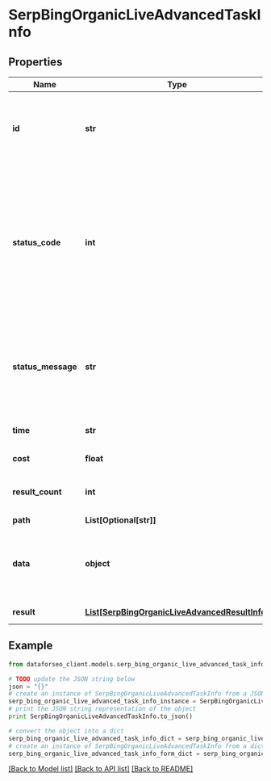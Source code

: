 # SerpBingOrganicLiveAdvancedTaskInfo


## Properties

Name | Type | Description | Notes
------------ | ------------- | ------------- | -------------
**id** | **str** | task identifier unique task identifier in our system in the UUID format | [optional] 
**status_code** | **int** | status code of the task generated by DataForSEO, can be within the following range: 10000-60000 you can find the full list of the response codes here | [optional] 
**status_message** | **str** | informational message of the task you can find the full list of general informational messages here | [optional] 
**time** | **str** | execution time, seconds | [optional] 
**cost** | **float** | total tasks cost, USD | [optional] 
**result_count** | **int** | number of elements in the result array | [optional] 
**path** | **List[Optional[str]]** | URL path | [optional] 
**data** | **object** | contains the same parameters that you specified in the POST request | [optional] 
**result** | [**List[SerpBingOrganicLiveAdvancedResultInfo]**](SerpBingOrganicLiveAdvancedResultInfo.md) | array of results | [optional] 

## Example

```python
from dataforseo_client.models.serp_bing_organic_live_advanced_task_info import SerpBingOrganicLiveAdvancedTaskInfo

# TODO update the JSON string below
json = "{}"
# create an instance of SerpBingOrganicLiveAdvancedTaskInfo from a JSON string
serp_bing_organic_live_advanced_task_info_instance = SerpBingOrganicLiveAdvancedTaskInfo.from_json(json)
# print the JSON string representation of the object
print SerpBingOrganicLiveAdvancedTaskInfo.to_json()

# convert the object into a dict
serp_bing_organic_live_advanced_task_info_dict = serp_bing_organic_live_advanced_task_info_instance.to_dict()
# create an instance of SerpBingOrganicLiveAdvancedTaskInfo from a dict
serp_bing_organic_live_advanced_task_info_form_dict = serp_bing_organic_live_advanced_task_info.from_dict(serp_bing_organic_live_advanced_task_info_dict)
```
[[Back to Model list]](../README.md#documentation-for-models) [[Back to API list]](../README.md#documentation-for-api-endpoints) [[Back to README]](../README.md)


